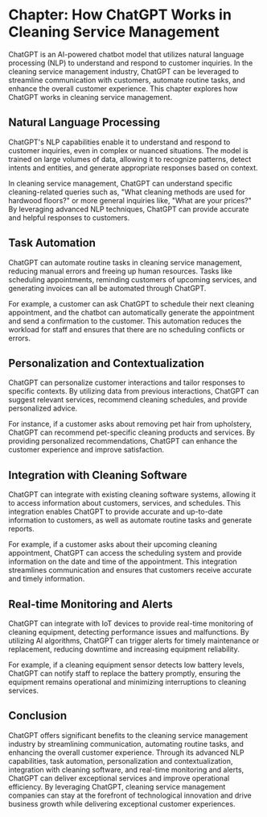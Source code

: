 Chapter: How ChatGPT Works in Cleaning Service Management
=========================================================

ChatGPT is an AI-powered chatbot model that utilizes natural language processing (NLP) to understand and respond to customer inquiries. In the cleaning service management industry, ChatGPT can be leveraged to streamline communication with customers, automate routine tasks, and enhance the overall customer experience. This chapter explores how ChatGPT works in cleaning service management.

Natural Language Processing
---------------------------

ChatGPT's NLP capabilities enable it to understand and respond to customer inquiries, even in complex or nuanced situations. The model is trained on large volumes of data, allowing it to recognize patterns, detect intents and entities, and generate appropriate responses based on context.

In cleaning service management, ChatGPT can understand specific cleaning-related queries such as, "What cleaning methods are used for hardwood floors?" or more general inquiries like, "What are your prices?" By leveraging advanced NLP techniques, ChatGPT can provide accurate and helpful responses to customers.

Task Automation
---------------

ChatGPT can automate routine tasks in cleaning service management, reducing manual errors and freeing up human resources. Tasks like scheduling appointments, reminding customers of upcoming services, and generating invoices can all be automated through ChatGPT.

For example, a customer can ask ChatGPT to schedule their next cleaning appointment, and the chatbot can automatically generate the appointment and send a confirmation to the customer. This automation reduces the workload for staff and ensures that there are no scheduling conflicts or errors.

Personalization and Contextualization
-------------------------------------

ChatGPT can personalize customer interactions and tailor responses to specific contexts. By utilizing data from previous interactions, ChatGPT can suggest relevant services, recommend cleaning schedules, and provide personalized advice.

For instance, if a customer asks about removing pet hair from upholstery, ChatGPT can recommend pet-specific cleaning products and services. By providing personalized recommendations, ChatGPT can enhance the customer experience and improve satisfaction.

Integration with Cleaning Software
----------------------------------

ChatGPT can integrate with existing cleaning software systems, allowing it to access information about customers, services, and schedules. This integration enables ChatGPT to provide accurate and up-to-date information to customers, as well as automate routine tasks and generate reports.

For example, if a customer asks about their upcoming cleaning appointment, ChatGPT can access the scheduling system and provide information on the date and time of the appointment. This integration streamlines communication and ensures that customers receive accurate and timely information.

Real-time Monitoring and Alerts
-------------------------------

ChatGPT can integrate with IoT devices to provide real-time monitoring of cleaning equipment, detecting performance issues and malfunctions. By utilizing AI algorithms, ChatGPT can trigger alerts for timely maintenance or replacement, reducing downtime and increasing equipment reliability.

For example, if a cleaning equipment sensor detects low battery levels, ChatGPT can notify staff to replace the battery promptly, ensuring the equipment remains operational and minimizing interruptions to cleaning services.

Conclusion
----------

ChatGPT offers significant benefits to the cleaning service management industry by streamlining communication, automating routine tasks, and enhancing the overall customer experience. Through its advanced NLP capabilities, task automation, personalization and contextualization, integration with cleaning software, and real-time monitoring and alerts, ChatGPT can deliver exceptional services and improve operational efficiency. By leveraging ChatGPT, cleaning service management companies can stay at the forefront of technological innovation and drive business growth while delivering exceptional customer experiences.
